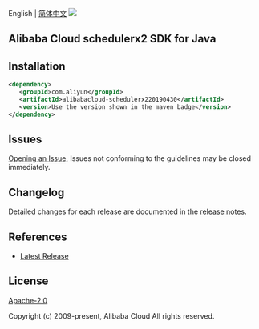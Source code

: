 English | [简体中文](README-CN.md)
![](https://aliyunsdk-pages.alicdn.com/icons/AlibabaCloud.svg)

## Alibaba Cloud schedulerx2 SDK for Java

## Installation

```xml
<dependency>
   <groupId>com.aliyun</groupId>
   <artifactId>alibabacloud-schedulerx220190430</artifactId>
   <version>Use the version shown in the maven badge</version>
</dependency>
```

## Issues
[Opening an Issue](https://github.com/aliyun/alibabacloud-java-async-sdk/issues/new), Issues not conforming to the guidelines may be closed immediately.

## Changelog
Detailed changes for each release are documented in the [release notes](./ChangeLog.txt).

## References
* [Latest Release](https://github.com/aliyun/alibabacloud-async-java-sdk/)

## License
[Apache-2.0](http://www.apache.org/licenses/LICENSE-2.0)

Copyright (c) 2009-present, Alibaba Cloud All rights reserved.